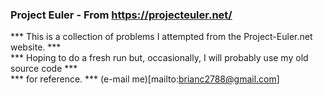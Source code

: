 ### Project Euler - From https://projecteuler.net/ ###
*** This is a collection of problems I attempted from the Project-Euler.net website. ***  
*** Hoping to do a fresh run but, occasionally, I will probably use my old source code ***  
*** for reference. ***
(e-mail me)[mailto:brianc2788@gmail.com]